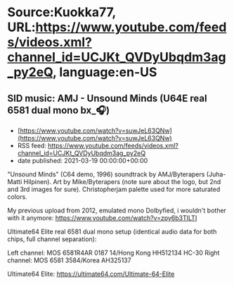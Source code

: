 # Source:Kuokka77, URL:https://www.youtube.com/feeds/videos.xml?channel_id=UCJKt_QVDyUbqdm3ag_py2eQ, language:en-US

## SID music: AMJ - Unsound Minds (U64E real 6581 dual mono bx_🎧)
 - [https://www.youtube.com/watch?v=suwJeL63QNw](https://www.youtube.com/watch?v=suwJeL63QNw)
 - RSS feed: https://www.youtube.com/feeds/videos.xml?channel_id=UCJKt_QVDyUbqdm3ag_py2eQ
 - date published: 2021-03-19 00:00:00+00:00

"Unsound Minds" (C64 demo, 1996) soundtrack by AMJ/Byterapers (Juha-Matti Hilpinen). Art by Mike/Byterapers (note sure about the logo, but 2nd and 3rd images for sure). Christopherjam palette used for more saturated colors.

My previous upload from 2012, emulated mono Dolbyfied, i wouldn't bother with it anymore:
https://www.youtube.com/watch?v=zpy6b3TILTI

Ultimate64 Elite real 6581 dual mono setup (identical audio data for both chips, full channel separation):

Left channel: MOS 6581R4AR 0187 14/Hong Kong HH512134 HC-30
Right channel: MOS 6581 3584/Korea AH325137

Ultimate64 Elite:
https://ultimate64.com/Ultimate-64-Elite

